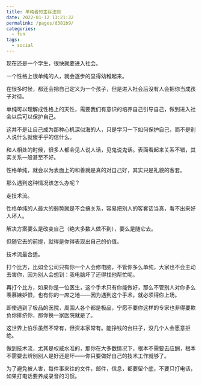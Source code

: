 ```yaml
---
title: 单纯者的生存法则
date: 2022-01-12 13:21:32
permalink: /pages/d381b9/
categories:
  - fun
tags:
  - social
---
```




现在还是一个学生，很快就要进入社会。

一个性格上很单纯的人，就会逐步的显得幼稚起来。

在很多时候，都还会把自己定义为一个孩子，但是进入社会后没有人会把你当成孩子对待。

单纯可以理解成性格上的天性，需要我们有意识的培养自己引导自己，做到进入社会以后可以保护自己。

这并不是让自己成为那种心机深似海的人，只是学习一下如何保护自己，而不是别人说什么就傻乎乎的信什么。

和人相处的时候，很多人都会见人说人话，见鬼说鬼话。表面看起来关系不错，其实关系一般甚至不好。

性格单纯，就会以为表面上的和善就是真的对自己好，其实只是礼貌的客套。

那么遇到这种情况该怎么办呢？

走技术流。

性格单纯的人最大的弱势就是不会搞关系，容易把别人的客套话当真，看不出来好人坏人。

解决方案要么是改变自己（绝大多数人做不到），要么是随它去。

但随它去的前提，就得是你得表现出自己的价值。

技术流最合适。

打个比方，比如全公司只有你一个人会修电脑，不管你多么单纯，大家也不会主动去害你，因为别人会想到：我电脑坏了还得找他帮忙呢。

再打个比方，如果你是一位医生，这个手术只有你能做好，那么不管别人对你多么羡慕嫉妒恨，也有你的一席之地——因为遇到这个手术，就必须得你上场。

即使遇到了极品的医院，周围人各个都是极品，宁愿不要你这样的专家也非得要欺负你排挤你，那你换一家医院就是了。

这世界上伯乐虽然不常有，但资本家常有。能挣钱的台柱子，没几个人会愿意拒绝。

做到技术流，尤其是权威水准的，那你在大多数情况下，根本不需要去应酬，根本不需要去辨别别人是好还是坏——你只要做好自己的技术工作就够了。

为了避免被人害，每件事来往的文件，邮件，信息，都要留个底，不要只打电话，如果打电话要养成录音的习惯。

